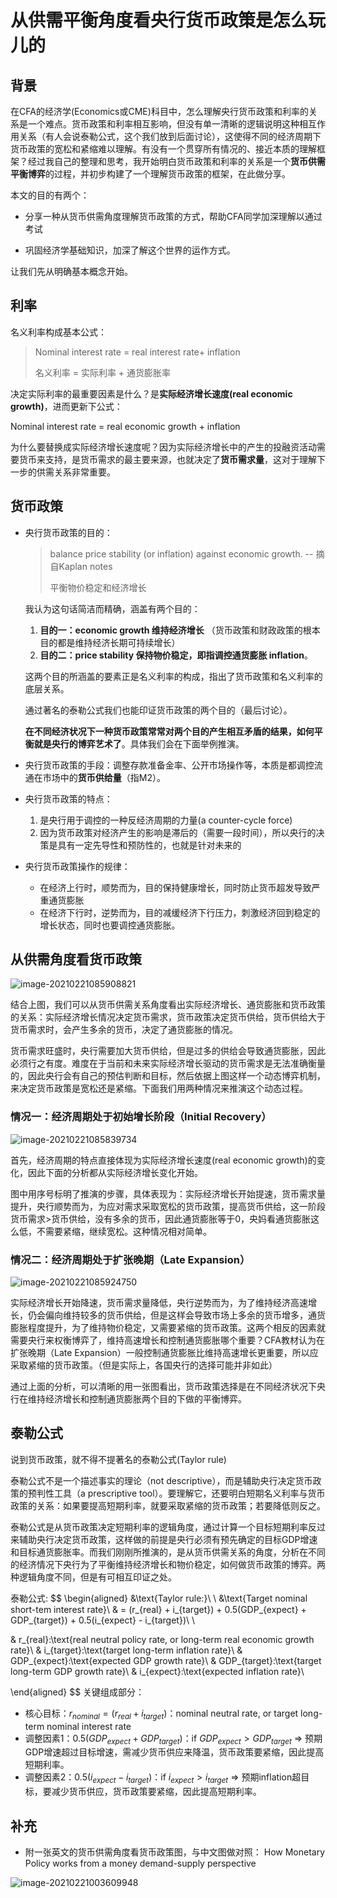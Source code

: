 # 从供需平衡角度看央行货币政策是怎么玩儿的

## 背景

在CFA的经济学(Economics或CME)科目中，怎么理解央行货币政策和利率的关系是一个难点。货币政策和利率相互影响，但没有单一清晰的逻辑说明这种相互作用关系（有人会说泰勒公式，这个我们放到后面讨论），这使得不同的经济周期下货币政策的宽松和紧缩难以理解。有没有一个贯穿所有情况的、接近本质的理解框架？经过我自己的整理和思考，我开始明白货币政策和利率的关系是一个**货币供需平衡博弈**的过程，并初步构建了一个理解货币政策的框架，在此做分享。

本文的目的有两个：

- 分享一种从货币供需角度理解货币政策的方式，帮助CFA同学加深理解以通过考试

- 巩固经济学基础知识，加深了解这个世界的运作方式。

让我们先从明确基本概念开始。

## 利率

名义利率构成基本公式：

> Nominal interest rate = real interest rate+ inflation
>
> 名义利率 = 实际利率 + 通货膨胀率

决定实际利率的最重要因素是什么？是**实际经济增长速度(real economic growth)**，进而更新下公式：

Nominal interest rate = real economic growth + inflation

为什么要替换成实际经济增长速度呢？因为实际经济增长中的产生的投融资活动需要货币来支持，是货币需求的最主要来源，也就决定了**货币需求量**，这对于理解下一步的供需关系非常重要。

## 货币政策

- 央行货币政策的目的：

  >balance price stability (or inflation) against economic growth.  -- 摘自Kaplan notes
  >
  >平衡物价稳定和经济增长

  我认为这句话简洁而精确，涵盖有两个目的：

  1. **目的一：economic growth 维持经济增长** （货币政策和财政政策的根本目的都是维持经济长期可持续增长）
  2. **目的二：price stability 保持物价稳定，即指调控通货膨胀 inflation**。

  这两个目的所涵盖的要素正是名义利率的构成，指出了货币政策和名义利率的底层关系。

  通过著名的泰勒公式我们也能印证货币政策的两个目的（最后讨论）。

  **在不同经济状况下一种货币政策常常对两个目的产生相互矛盾的结果，如何平衡就是央行的博弈艺术了**。具体我们会在下面举例推演。

- 央行货币政策的手段：调整存款准备金率、公开市场操作等，本质是都调控流通在市场中的**货币供给量**（指M2）。

- 央行货币政策的特点：
  1. 是央行用于调控的一种反经济周期的力量(a counter-cycle force)
  2. 因为货币政策对经济产生的影响是滞后的（需要一段时间），所以央行的决策是具有一定先导性和预防性的，也就是针对未来的
  
- 央行货币政策操作的规律：
  - 在经济上行时，顺势而为，目的保持健康增长，同时防止货币超发导致严重通货膨胀
  - 在经济下行时，逆势而为，目的减缓经济下行压力，刺激经济回到稳定的增长状态，同时也要调控通货膨胀。

## 从供需角度看货币政策

![image-20210221085908821](https://raw.githubusercontent.com/Hawking8su/Images/main/20210221122453.png?token=AETZ5FLSS3V5VSGBNZTLGFLAGHQNC)


结合上图，我们可以从货币供需关系角度看出实际经济增长、通货膨胀和货币政策的关系：实际经济增长情况决定货币需求，货币政策决定货币供给，货币供给大于货币需求时，会产生多余的货币，决定了通货膨胀的情况。

货币需求旺盛时，央行需要加大货币供给，但是过多的供给会导致通货膨胀，因此必须行之有度。难度在于当前和未来实际经济增长驱动的货币需求是无法准确衡量的，因此央行会有自己的预估判断和目标，然后依据上图这样一个动态博弈机制，来决定货币政策是宽松还是紧缩。下面我们用两种情况来推演这个动态过程。

### 情况一：经济周期处于初始增长阶段（Initial Recovery）

![image-20210221085839734](https://raw.githubusercontent.com/Hawking8su/Images/main/20210221122454.png?token=AETZ5FITCEHVGW2QQALTPITAGHQNG)

首先，经济周期的特点直接体现为实际经济增长速度(real economic growth)的变化，因此下面的分析都从实际经济增长变化开始。

图中用序号标明了推演的步骤，具体表现为：实际经济增长开始提速，货币需求量提升，央行顺势而为，为应对需求采取宽松的货币政策，提高货币供给，这一阶段货币需求>货币供给，没有多余的货币，因此通货膨胀等于0，央妈看通货膨胀这么低，不需要紧缩，继续宽松。这种情况相对简单。

### 情况二：经济周期处于扩张晚期（Late Expansion）

![image-20210221085924750](https://raw.githubusercontent.com/Hawking8su/Images/main/20210221122455.png?token=AETZ5FP754UZG44XVEUNQ2DAGHQNI)

实际经济增长开始降速，货币需求量降低，央行逆势而为，为了维持经济高速增长，仍会偏向维持较多的货币供给，但是这样会导致市场上多余的货币增多，通货膨胀程度提升，为了维持物价稳定，又需要紧缩的货币政策。这两个相反的因素就需要央行来权衡博弈了，维持高速增长和控制通货膨胀哪个重要？CFA教材认为在扩张晚期（Late Expansion）一般控制通货膨胀比维持高速增长更重要，所以应采取紧缩的货币政策。（但是实际上，各国央行的选择可能并非如此）

通过上面的分析，可以清晰的用一张图看出，货币政策选择是在不同经济状况下央行在维持经济增长和控制通货膨胀两个目的下做的平衡博弈。

## 泰勒公式

说到货币政策，就不得不提著名的泰勒公式(Taylor rule)

泰勒公式不是一个描述事实的理论（not descriptive），而是辅助央行决定货币政策的预判性工具（a prescriptive tool）。要理解它，还要明白短期名义利率与货币政策的关系：如果要提高短期利率，就要采取紧缩的货币政策；若要降低则反之。

泰勒公式是从货币政策决定短期利率的逻辑角度，通过计算一个目标短期利率反过来辅助央行决定货币政策，这样做的前提是央行必须有预先确定的目标GDP增速和目标通货膨胀率。而我们刚刚所推演的，是从货币供需关系的角度，分析在不同的经济情况下央行为了平衡维持经济增长和物价稳定，如何做货币政策的博弈。两种逻辑角度不同，但是有可相互印证之处。

泰勒公式:
$$
\begin{aligned}
&\text{Taylor rule:}\\
\\
&\text{Target nominal short-tem interest rate}\\
& = (r_{real} + i_{target}) + 0.5(GDP_{expect} + GDP_{target}) + 0.5(i_{expect} - i_{target})\\
\\

& r_{real}:\text{real neutral policy rate, or long-term real economic growth rate}\\
& i_{target}:\text{target long-term inflation rate}\\
& GDP_{expect}:\text{expected GDP growth rate}\\
& GDP_{target}:\text{target long-term GDP growth rate}\\
& i_{expect}:\text{expected inflation rate}\\

\end{aligned}
$$
关键组成部分：

- 核心目标：$r_{nominal}=(r_{real} + i_{target})$：nominal neutral rate, or target long-term nominal interest rate
- 调整因素1：$0.5(GDP_{expect} + GDP_{target})$：if $GDP_{expect} > GDP_{target}$ => 预期GDP增速超过目标增速，需减少货币供应来降温，货币政策要紧缩，因此提高短期利率。
- 调整因素2：$0.5(i_{expect} - i_{target})$：if $i_{expect} > i_{target}$ => 预期inflation超目标，要减少货币供应，货币政策要紧缩，因此提高短期利率。

## 补充

- 附一张英文的货币供需角度看货币政策图，与中文图做对照：
  How Monetary Policy works from a money demand-supply perspective

![image-20210221003609948](https://raw.githubusercontent.com/Hawking8su/Images/main/20210221122456.png?token=AETZ5FKI6L6ERIZ43CERAO3AGHQNM)



